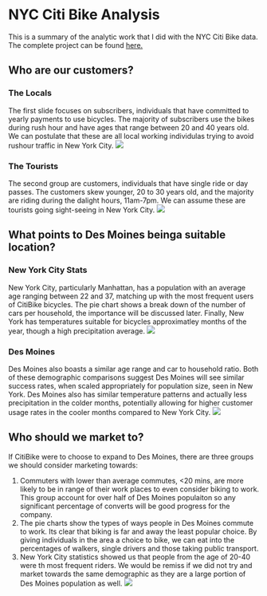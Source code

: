 # NYC Citi Bike Analysis 
This is a summary of the analytic work that I did with the NYC Citi Bike data. The complete project can be found [here.](https://public.tableau.com/profile/jasmeer.sangha#!/)
## Who are our customers?
### The Locals
The first slide focuses on subscribers, individuals that have committed to yearly payments to use bicycles. The majority of subscribers use the bikes during rush hour and have ages that range between 20 and 40 years old. We can postulate that these are all local working individulas trying to avoid rushour traffic in New York City.
![](https://github.com/JasmeerSangha/bikesharing/blob/master/images/Screenshot%20(88).png)

### The Tourists
The second group are customers, individuals that have single ride or day passes. The customers skew younger, 20 to 30 years old, and the majority are riding during the dalight hours, 11am-7pm. We can assume these are tourists going sight-seeing in New York City.
![](https://github.com/JasmeerSangha/bikesharing/blob/master/images/Screenshot%20(89).png)

## What points to Des Moines beinga suitable location?
### New York City Stats
New York City, particularly Manhattan, has a population with an average age ranging between 22 and 37, matching up with the most frequent users of CitiBike bicycles. The pie chart shows a break down of the number of cars per household, the importance will be discussed later. Finally, New York has temperatures suitable for bicycles approximatley  months of the year, though a high precipitation average.
![](https://github.com/JasmeerSangha/bikesharing/blob/master/images/Screenshot%20(90).png)

### Des Moines
Des Moines also boasts a similar age range and car to household ratio. Both of these demographic comparisons suggest Des Moines will see similar success rates, when scaled appropriately for population size, seen in New York. Des Moines also has similar temperature patterns and actually less precipitation in the colder months, potentially allowing for higher customer usage rates in the cooler months compared to New York City.
![](https://github.com/JasmeerSangha/bikesharing/blob/master/images/Screenshot%20(91).png)

## Who should we market to?
If CitiBike were to choose to expand to Des Moines, there are three groups we should consider marketing towards:
1. Commuters with lower than average commutes, <20 mins, are more likely to be in range of their work places to even consider biking to work. This group account for over half of Des Moines populaiton so any significant percentage of converts will be good progress for the company.
2. The pie charts show the types of ways people in Des Moines commute to work. Its clear that biking is far and away the least popular choice. By giving individuals in the area a choice to bike, we can eat into the percentages of walkers, single drivers and those taking public transport.
3. New York City statistics showed us that people from the age of 20-40 were th most frequent riders. We would be remiss if we did not try and market towards the same demographic as they are a large portion of Des Moines population as well.
![](https://github.com/JasmeerSangha/bikesharing/blob/master/images/Screenshot%20(92).png)
